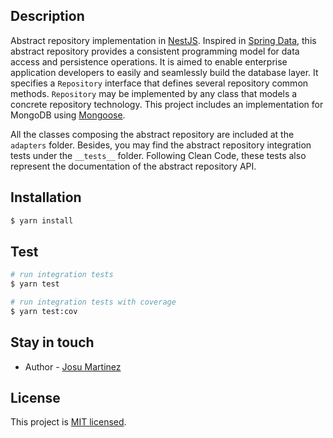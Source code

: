 ## Description

Abstract repository implementation in [NestJS](https://github.com/nestjs/nest). Inspired
in [Spring Data](https://spring.io/projects/spring-data), this abstract repository provides a consistent programming
model for data access and persistence operations. It is aimed to enable enterprise application developers to easily and
seamlessly build the database layer. It specifies a ```Repository``` interface that defines several repository common
methods. ```Repository``` may be implemented by any class that models a concrete repository technology. This project
includes an implementation for MongoDB using [Mongoose](https://mongoosejs.com/).

All the classes composing the abstract repository are included at the ```adapters``` folder. Besides, you may find the
abstract repository integration tests under the ```__tests__``` folder. Following Clean Code, these tests also represent
the documentation of the abstract repository API.

## Installation

```bash
$ yarn install
```

## Test

```bash
# run integration tests
$ yarn test

# run integration tests with coverage
$ yarn test:cov
```

## Stay in touch

- Author - [Josu Martinez](https://es.linkedin.com/in/josumartinez)

## License

This project is [MIT licensed](LICENSE).
